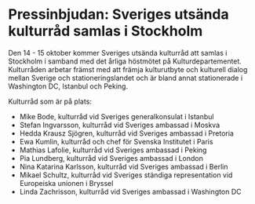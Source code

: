 # Pressinbjudan: Sveriges utsända kulturråd samlas i Stockholm

Den 14 - 15 oktober kommer Sveriges utsända kulturråd att samlas i Stockholm i samband med det årliga höstmötet på Kulturdepartementet. Kulturråden arbetar främst med att främja kulturutbyte och kulturell dialog mellan Sverige och stationeringslandet och är bland annat stationerade i Washington DC, Istanbul och Peking.

Kulturråd som är på plats:

* Mike Bode, kulturråd vid Sveriges generalkonsulat i Istanbul
* Stefan Ingvarsson, kulturråd vid Sveriges ambassad i Moskva
* Hedda Krausz Sjögren, kulturråd vid Sveriges ambassad i Pretoria
* Ewa Kumlin, kulturråd och chef för Svenska Institutet i Paris
* Mathias Lafolie, kulturråd vid Sveriges ambassad i Peking
* Pia Lundberg, kulturråd vid Sveriges ambassad i London
* Nina Katarina Karlsson, kulturråd vid Sveriges ambassad i Berlin
* Mikael Schultz, kulturråd vid Sveriges ständiga representation vid Europeiska unionen i Bryssel
* Linda Zachrisson, kulturråd vid Sveriges ambassad i Washington DC
